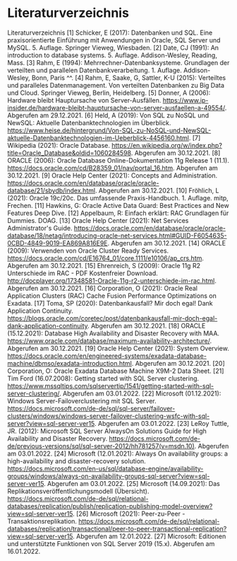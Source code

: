 # Literaturverzeichnis

Literaturverzeichnis
[1]	Schicker, E (2017): Datenbanken und SQL. Eine praxisorientierte Einführung mit Anwendungen in Oracle, SQL Server und MySQL. 5. Auflage. Springer Vieweg, Wiesbaden.
[2]	Date, CJ (1991): An introduction to database systems. 5. Auflage. Addison-Wesley, Reading, Mass.
[3]	Rahm, E (1994): Mehrrechner-Datenbanksysteme. Grundlagen der verteilten und parallelen Datenbankverarbeitung. 1. Auflage. Addison-Wesley, Bonn, Paris ^^.
[4]	Rahm, E, Saake, G, Sattler, K-U (2015): Verteiltes und paralleles Datenmanagement. Von verteilten Datenbanken zu Big Data und Cloud. Springer Vieweg, Berlin, Heidelberg.
[5]	Donner, A (2006): Hardware bleibt Hauptursache von Server-Ausfällen. https://www.ip-insider.de/hardware-bleibt-hauptursache-von-server-ausfaellen-a-49554/. Abgerufen am 29.12.2021.
[6]	Held, A (2019): Von SQL zu NoSQL und NewSQL: Aktuelle Datenbanktechnologien im Überblick. https://www.heise.de/hintergrund/Von-SQL-zu-NoSQL-und-NewSQL-aktuelle-Datenbanktechnologien-im-Ueberblick-4456160.html.
[7]	Wikipedia (2021): Oracle Database. https://en.wikipedia.org/w/index.php?title=Oracle_Database&oldid=1060284598. Abgerufen am 30.12.2021.
[8]	ORACLE (2006): Oracle Database Online-Dokumentation 11g Release 1 (11.1). https://docs.oracle.com/cd/B28359_01/nav/portal_16.htm. Abgerufen am 30.12.2021.
[9]	Oracle Help Center (2021): Concepts and Administration. https://docs.oracle.com/en/database/oracle/oracle-database/21/sbydb/index.html. Abgerufen am 30.12.2021.
[10]	Fröhlich, L (2021): Oracle 19c/20c. Das umfassende Praxis-Handbuch. 1. Auflage. mitp, Frechen.
[11]	Hawkins, G: Oracle Active Data Guard: Best Practices and New Features Deep Dive.
[12]	Appelbaum, R: Einfach erklärt: RAC Grundlagen für Dummies. DOAG.
[13]	Oracle Help Center (2021): Net Services Administrator's Guide. https://docs.oracle.com/en/database/oracle/oracle-database/18/netag/introducing-oracle-net-services.html#GUID-F6054635-0CBD-4849-9019-EA869A816E9E. Abgerufen am 30.12.2021.
[14]	ORACLE (2009): Verwenden von Oracle Cluster Ready Services. https://docs.oracle.com/cd/E16764_01/core.1111/e10106/ap_crs.htm. Abgerufen am 30.12.2021.
[15]	Ehrenreich, S (2009): Oracle 11g R2 Unterschiede im RAC - PDF Kostenfreier Download. http://docplayer.org/17348581-Oracle-11g-r2-unterschiede-im-rac.html. Abgerufen am 30.12.2021.
[16]	Corporation, O (2021): Oracle Real Application Clusters (RAC) Cache Fusion Performance Optimizations on Exadata.
[17]	Toma, SP (2020): Datenbankausfall? Mir doch egal! Dank Application Continuity. https://blogs.oracle.com/coretec/post/datenbankausfall-mir-doch-egal-dank-application-continuity. Abgerufen am 30.12.2021.
[18]	ORACLE (15.12.2021): Database High Availability and Disaster Recovery with MAA. https://www.oracle.com/database/maximum-availability-architecture/. Abgerufen am 30.12.2021.
[19]	Oracle Help Center (2021): System Overview. https://docs.oracle.com/en/engineered-systems/exadata-database-machine/dbmso/exadata-introduction.html. Abgerufen am 30.12.2021.
[20]	Corporation, O: Oracle Exadata Database Machine X9M-2 Data Sheet.
[21]	Tim Ford (16.07.2008): Getting started with SQL Server clustering. https://www.mssqltips.com/sqlservertip/1541/getting-started-with-sql-server-clustering/. Abgerufen am 03.01.2022.
[22]	Microsoft (01.12.2021): Windows Server-Failoverclustering mit SQL Server. https://docs.microsoft.com/de-de/sql/sql-server/failover-clusters/windows/windows-server-failover-clustering-wsfc-with-sql-server?view=sql-server-ver15. Abgerufen am 03.01.2022.
[23]	LeRoy Tuttle, JR. (2012): Microsoft SQL Server AlwaysOn Solutions Guide for High Availability and Disaster Recovery. https://docs.microsoft.com/de-de/previous-versions/sql/sql-server-2012/hh781257(v=msdn.10). Abgerufen am 03.01.2022.
[24]	Microsoft (12.01.2021): Always On availability groups: a high-availability and disaster-recovery solution. https://docs.microsoft.com/en-us/sql/database-engine/availability-groups/windows/always-on-availability-groups-sql-server?view=sql-server-ver15. Abgerufen am 03.01.2022.
[25]	Microsoft (14.09.2021): Das Replikationsveröffentlichungsmodell (Übersicht). https://docs.microsoft.com/de-de/sql/relational-databases/replication/publish/replication-publishing-model-overview?view=sql-server-ver15.
[26]	Microsoft (2021): Peer-zu-Peer - Transaktionsreplikation. https://docs.microsoft.com/de-de/sql/relational-databases/replication/transactional/peer-to-peer-transactional-replication?view=sql-server-ver15. Abgerufen am 12.01.2022.
[27]	Microsoft: Editionen und unterstützte Funktionen von SQL Server 2019 (15.x). Abgerufen am 16.01.2022.     
